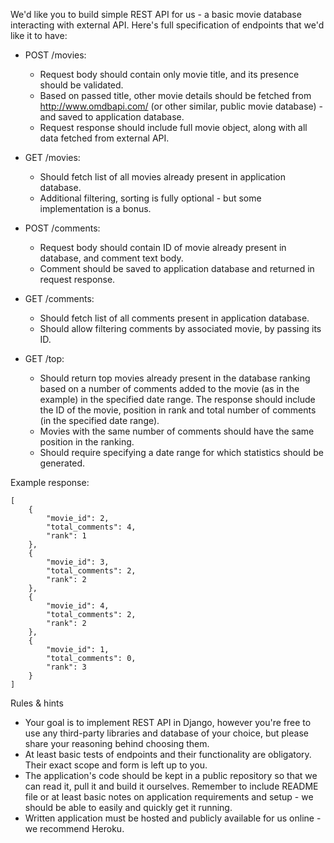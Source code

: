 We'd like you to build simple REST API for us - a basic movie database interacting with external API. Here's full specification of endpoints that we'd like it to have:

* POST /movies:
    - Request body should contain only movie title, and its presence should be validated.
    - Based on passed title, other movie details should be fetched from http://www.omdbapi.com/ (or other similar, public movie database) - and saved to application database.
    - Request response should include full movie object, along with all data fetched from external API.


* GET /movies:

    - Should fetch list of all movies already present in application database.
    - Additional filtering, sorting is fully optional - but some implementation is a bonus.


* POST /comments:

    - Request body should contain ID of movie already present in database, and comment text body.
    - Comment should be saved to application database and returned in request response.


* GET /comments:

    - Should fetch list of all comments present in application database.
    - Should allow filtering comments by associated movie, by passing its ID.


* GET /top:

    - Should return top movies already present in the database ranking based on a number of comments added to the movie (as in the example) in the specified date range. The response should include the ID of the movie, position in rank and total number of comments (in the specified date range).
    - Movies with the same number of comments should have the same position in the ranking.
    - Should require specifying a date range for which statistics should be generated.

Example response:

    [
        {
            "movie_id": 2,
            "total_comments": 4,
            "rank": 1
        },
        {
            "movie_id": 3,
            "total_comments": 2,
            "rank": 2
        },
        {
            "movie_id": 4,
            "total_comments": 2,
            "rank": 2
        },
        {
            "movie_id": 1,
            "total_comments": 0,
            "rank": 3
        }
    ]


Rules & hints

* Your goal is to implement REST API in Django, however you're free to use any third-party libraries and database of your choice, but please share your reasoning behind choosing them.
* At least basic tests of endpoints and their functionality are obligatory. Their exact scope and form is left up to you.
* The application's code should be kept in a public repository so that we can read it, pull it and build it ourselves. Remember to include README file or at least basic notes on application requirements and setup - we should be able to easily and quickly get it running.
* Written application must be hosted and publicly available for us online - we recommend Heroku.
